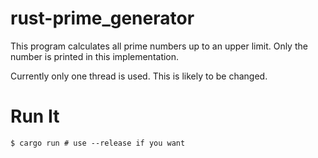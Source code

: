 # rust-prime\_generator

This program calculates all prime numbers up to an upper limit.
Only the number is printed in this implementation.

Currently only one thread is used.
This is likely to be changed.

# Run It

	$ cargo run # use --release if you want



